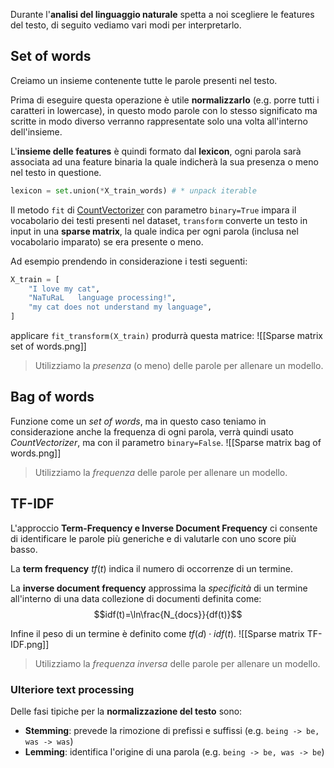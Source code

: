Durante l'**analisi del linguaggio naturale** spetta a noi scegliere le features del testo, di seguito vediamo vari modi per interpretarlo.

## Set of words
Creiamo un insieme contenente tutte le parole presenti nel testo.

Prima di eseguire questa operazione è utile **normalizzarlo** (e.g. porre tutti i caratteri in lowercase), in questo modo parole con lo stesso significato ma scritte in modo diverso verranno rappresentate solo una volta all'interno dell'insieme.

L'**insieme delle features** è quindi formato dal **lexicon**, ogni parola sarà associata ad una feature binaria la quale indicherà la sua presenza o meno nel testo in questione.
```python
lexicon = set.union(*X_train_words) # * unpack iterable
```

Il metodo `fit` di [CountVectorizer](https://scikit-learn.org/1.5/modules/generated/sklearn.feature_extraction.text.CountVectorizer.html) con parametro `binary=True` impara il vocabolario dei testi presenti nel dataset, `transform` converte un testo in input in una **sparse matrix**, la quale indica per ogni parola (inclusa nel vocabolario imparato) se era presente o meno.

Ad esempio prendendo in considerazione i testi seguenti:
```python
X_train = [
    "I love my cat",
    "NaTuRaL   language processing!",
    "my cat does not understand my language",
]
```

applicare `fit_transform(X_train)` produrrà questa matrice:
![[Sparse matrix set of words.png]]

>Utilizziamo la _presenza_ (o meno) delle parole per allenare un modello.

## Bag of words
Funzione come un _set of words_, ma in questo caso teniamo in considerazione anche la frequenza di ogni parola, verrà quindi usato _CountVectorizer_, ma con il parametro `binary=False`.
![[Sparse matrix bag of words.png]]

>Utilizziamo la _frequenza_ delle parole per allenare un modello.

## TF-IDF
L'approccio **Term-Frequency e Inverse Document Frequency** ci consente di identificare le parole più generiche e di valutarle con uno score più basso.

La **term frequency** $tf(t)$ indica il numero di occorrenze di un termine.

La **inverse document frequency** approssima la _specificità_ di un termine all'interno di una data collezione di documenti definita come:
$$idf(t)=\ln\frac{N_{docs}}{df(t)}$$

Infine il peso di un termine è definito come $tf(d)\cdot idf(t)$.
![[Sparse matrix TF-IDF.png]]

>Utilizziamo la _frequenza inversa_ delle parole per allenare un modello.

### Ulteriore text processing
Delle fasi tipiche per la **normalizzazione del testo** sono:
- **Stemming**: prevede la rimozione di prefissi e suffissi
	(e.g. `being -> be, was -> was`)
- **Lemming**: identifica l'origine di una parola
	(e.g. `being -> be, was -> be`)


